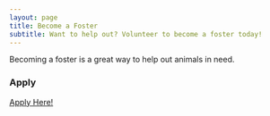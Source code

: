 ```yaml
---
layout: page
title: Become a Foster
subtitle: Want to help out? Volunteer to become a foster today!
---
```


Becoming a foster is a great way to help out animals in need.

### Apply

[Apply Here!](https://airtable.com/shrrJUZiKkycIVLJ6?fbclid=IwAR0aD0lTeZNg2V_XcJp8e3K0Lnw6q531Flr2lUaLzNhvKA9uOHudKaab1yI)

